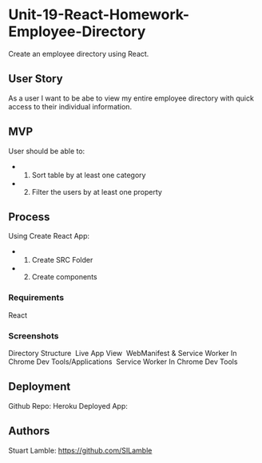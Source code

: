 # Unit-19-React-Homework-Employee-Directory

Create an employee directory using React. 

## User Story

As a user I want to be abe to view my entire employee directory with quick access to their individual information.

## MVP

User should be able to:
* 1) Sort table by at least one category
* 2) Filter the users by at least one property

## Process

Using Create React App:

* 1) Create SRC Folder
* 2) Create components


### Requirements

React

### Screenshots

Directory Structure
![]()
Live App View
![]()
WebManifest & Service Worker In Chrome Dev Tools/Applications
![]()
Service Worker In Chrome Dev Tools
![]()


## Deployment

Github Repo: 
Heroku Deployed App: 

## Authors

Stuart Lamble: https://github.com/SILamble
